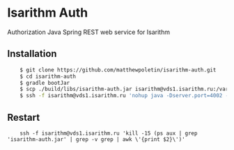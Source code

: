 # Isarithm Auth
Authorization Java Spring REST web service for Isarithm

## Installation
```bash
    $ git clone https://github.com/matthewpoletin/isarithm-auth.git
    $ cd isarithm-auth
    $ gradle bootJar
    $ scp ./build/libs/isarithm-auth.jar isarithm@vds1.isarithm.ru:/var/www/isarithm/isarithm-auth.jar
    $ ssh -f isarithm@vds1.isarithm.ru 'nohup java -Dserver.port=4002 -jar /var/www/isarithm/isarithm-auth.jar --spring.profiles.active=prod >/dev/null 2>&1 &'
```

## Restart
```fish
    ssh -f isarithm@vds1.isarithm.ru 'kill -15 (ps aux | grep 'isarithm-auth.jar' | grep -v grep | awk \'{print $2}\')'
```